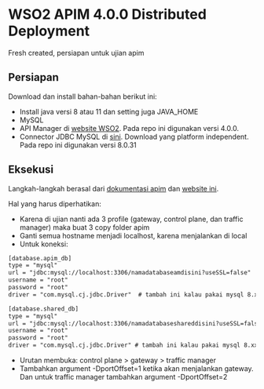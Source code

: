 # WSO2 APIM 4.0.0 Distributed Deployment
Fresh created, persiapan untuk ujian apim
## Persiapan
Download dan install bahan-bahan berikut ini:

- Install java versi 8 atau 11 dan setting juga JAVA_HOME
- MySQL
- API Manager di [website WSO2](https://wso2.com/api-management/). Pada repo ini digunakan versi 4.0.0.
- Connector JDBC MySQL di [sini](https://dev.mysql.com/downloads/connector/j/). Download yang platform independent. Pada repo ini digunakan versi 8.0.31
## Eksekusi
Langkah-langkah berasal dari [dokumentasi apim](https://apim.docs.wso2.com/en/latest/install-and-setup/setup/distributed-deployment/deploying-wso2-api-m-in-a-distributed-setup-with-tm-separated/#configure-the-gateway-nodes) dan [website ini](https://binodmx.medium.com/how-to-deploy-wso2-api-manager-4-0-0-on-localhost-as-a-distributed-setup-ee0219f0743f).

Hal yang harus diperhatikan:
- Karena di ujian nanti ada 3 profile (gateway, control plane, dan traffic manager) maka buat 3 copy folder apim
- Ganti semua hostname menjadi localhost, karena menjalankan di local
- Untuk koneksi:
```xml
[database.apim_db]
type = "mysql"
url = "jdbc:mysql://localhost:3306/namadatabaseamdisini?useSSL=false"
username = "root"
password = "root"
driver = "com.mysql.cj.jdbc.Driver"  # tambah ini kalau pakai mysql 8.xx

[database.shared_db]
type = "mysql"
url = "jdbc:mysql://localhost:3306/namadatabaseshareddisini?useSSL=false"
username = "root"
password = "root"
driver = "com.mysql.cj.jdbc.Driver" # tambah ini kalau pakai mysql 8.xx
```
- Urutan membuka: control plane > gateway > traffic manager
- Tambahkan argument -DportOffset=1 ketika akan menjalankan gateway. Dan untuk traffic manager tambahkan argument -DportOffset=2